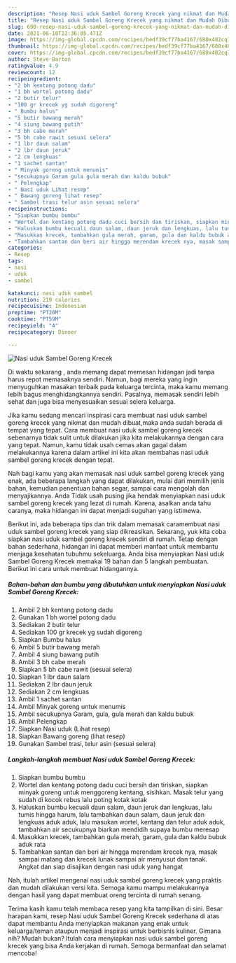```yaml
---
description: "Resep Nasi uduk Sambel Goreng Krecek yang nikmat dan Mudah Dibuat"
title: "Resep Nasi uduk Sambel Goreng Krecek yang nikmat dan Mudah Dibuat"
slug: 690-resep-nasi-uduk-sambel-goreng-krecek-yang-nikmat-dan-mudah-dibuat
date: 2021-06-10T22:36:05.471Z
image: https://img-global.cpcdn.com/recipes/bedf39cf77ba4167/680x482cq70/nasi-uduk-sambel-goreng-krecek-foto-resep-utama.jpg
thumbnail: https://img-global.cpcdn.com/recipes/bedf39cf77ba4167/680x482cq70/nasi-uduk-sambel-goreng-krecek-foto-resep-utama.jpg
cover: https://img-global.cpcdn.com/recipes/bedf39cf77ba4167/680x482cq70/nasi-uduk-sambel-goreng-krecek-foto-resep-utama.jpg
author: Steve Barton
ratingvalue: 4.9
reviewcount: 12
recipeingredient:
- "2 bh kentang potong dadu"
- "1 bh wortel potong dadu"
- "2 butir telur"
- "100 gr krecek yg sudah digoreng"
- " Bumbu halus"
- "5 butir bawang merah"
- "4 siung bawang putih"
- "3 bh cabe merah"
- "5 bh cabe rawit sesuai selera"
- "1 lbr daun salam"
- "2 lbr daun jeruk"
- "2 cm lengkuas"
- "1 sachet santan"
- " Minyak goreng untuk menumis"
- "secukupnya Garam gula gula merah dan kaldu bubuk"
- " Pelengkap"
- " Nasi uduk Lihat resep"
- " Bawang goreng lihat resep"
- " Sambel trasi telur asin sesuai selera"
recipeinstructions:
- "Siapkan bumbu bumbu"
- "Wortel dan kentang potong dadu cuci bersih dan tiriskan, siapkan minyak goreng untuk menggoreng kentang, sisihkan. Masak telur yang sudah di kocok rebus lalu poting kotak kotak"
- "Haluskan bumbu kecuali daun salam, daun jeruk dan lengkuas, lalu tumis hingga harum, lalu tambahkan daun salam, daun jeruk dan lengkuas aduk aduk, lalu masukan wortel, kentang dan telur aduk aduk, tambahkan air secukupnya biarkan mendidih supaya bumbu meresap"
- "Masukkan krecek, tambahkan gula merah, garam, gula dan kaldu bubuk aduk rata"
- "Tambahkan santan dan beri air hingga merendam krecek nya, masak sampai matang dan krecek lunak sampai air menyusut dan tanak. Angkat dan siap disajikan dengan nasi uduk yang hangat"
categories:
- Resep
tags:
- nasi
- uduk
- sambel

katakunci: nasi uduk sambel 
nutrition: 219 calories
recipecuisine: Indonesian
preptime: "PT20M"
cooktime: "PT59M"
recipeyield: "4"
recipecategory: Dinner

---
```



![Nasi uduk Sambel Goreng Krecek](https://img-global.cpcdn.com/recipes/bedf39cf77ba4167/680x482cq70/nasi-uduk-sambel-goreng-krecek-foto-resep-utama.jpg)

Di waktu  sekarang , anda memang dapat memesan hidangan jadi tanpa harus repot memasaknya sendiri. Namun, bagi mereka yang ingin menyuguhkan masakan terbaik pada keluarga tercinta, maka kamu memang lebih bagus menghidangkannya sendiri. Pasalnya, memasak sendiri lebih sehat dan juga bisa menyesuaikan sesuai selera keluarga.

Jika kamu sedang mencari inspirasi cara membuat nasi uduk sambel goreng krecek yang nikmat dan mudah dibuat,maka anda sudah berada di tempat yang tepat. Cara membuat nasi uduk sambel goreng krecek  sebenarnya tidak sulit untuk dilakukan jika kita melakukannya dengan cara yang tepat. Namun, kamu tidak usah cemas akan gagal dalam melakukannya 
karena dalam artikel ini kita akan membahas nasi uduk sambel goreng krecek dengan tepat.  



Nah bagi kamu yang akan memasak nasi uduk sambel goreng krecek yang enak, ada beberapa langkah yang dapat dilakukan, mulai dari memilih jenis bahan, kemudian penentuan bahan segar, sampai cara mengolah dan menyajikannya. Anda Tidak usah pusing jika hendak menyiapkan nasi uduk sambel goreng krecek yang lezat di rumah. Karena, asalkan anda  tahu caranya, maka hidangan ini dapat menjadi suguhan yang istimewa.

Berikut ini, ada beberapa tips dan trik dalam memasak caramembuat nasi uduk sambel goreng krecek yang siap dikreasikan. Sekarang, yuk kita coba siapkan nasi uduk sambel goreng krecek sendiri di rumah. Tetap dengan bahan sederhana, hidangan ini dapat memberi manfaat untuk membantu menjaga kesehatan tubuhmu sekeluarga. Anda bisa menyiapkan Nasi uduk Sambel Goreng Krecek memakai 19 bahan dan 5 langkah pembuatan. Berikut ini cara untuk membuat hidangannya.

<!--inarticleads1-->

##### Bahan-bahan dan bumbu yang dibutuhkan untuk menyiapkan Nasi uduk Sambel Goreng Krecek:

1. Ambil 2 bh kentang potong dadu
1. Gunakan 1 bh wortel potong dadu
1. Sediakan 2 butir telur
1. Sediakan 100 gr krecek yg sudah digoreng
1. Siapkan  Bumbu halus
1. Ambil 5 butir bawang merah
1. Ambil 4 siung bawang putih
1. Ambil 3 bh cabe merah
1. Siapkan 5 bh cabe rawit (sesuai selera)
1. Siapkan 1 lbr daun salam
1. Sediakan 2 lbr daun jeruk
1. Sediakan 2 cm lengkuas
1. Ambil 1 sachet santan
1. Ambil  Minyak goreng untuk menumis
1. Ambil secukupnya Garam, gula, gula merah dan kaldu bubuk
1. Ambil  Pelengkap
1. Siapkan  Nasi uduk (Lihat resep)
1. Siapkan  Bawang goreng (lihat resep)
1. Gunakan  Sambel trasi, telur asin (sesuai selera)




<!--inarticleads2-->

##### Langkah-langkah membuat Nasi uduk Sambel Goreng Krecek:

1. Siapkan bumbu bumbu
1. Wortel dan kentang potong dadu cuci bersih dan tiriskan, siapkan minyak goreng untuk menggoreng kentang, sisihkan. Masak telur yang sudah di kocok rebus lalu poting kotak kotak
1. Haluskan bumbu kecuali daun salam, daun jeruk dan lengkuas, lalu tumis hingga harum, lalu tambahkan daun salam, daun jeruk dan lengkuas aduk aduk, lalu masukan wortel, kentang dan telur aduk aduk, tambahkan air secukupnya biarkan mendidih supaya bumbu meresap
1. Masukkan krecek, tambahkan gula merah, garam, gula dan kaldu bubuk aduk rata
1. Tambahkan santan dan beri air hingga merendam krecek nya, masak sampai matang dan krecek lunak sampai air menyusut dan tanak. Angkat dan siap disajikan dengan nasi uduk yang hangat




Nah, itulah artikel mengenai  nasi uduk sambel goreng krecek  yang praktis dan mudah dilakukan versi kita. Semoga kamu mampu melakukannya dengan hasil yang dapat membuat oreng tercinta di rumah senang. 

Terima kasih kamu telah membaca resep yang kita tampilkan di sini. Besar harapan kami, resep  Nasi uduk Sambel Goreng Krecek sederhana di atas dapat membantu Anda menyiapkan makanan yang enak untuk keluarga/teman ataupun menjadi inspirasi untuk berbisnis kuliner. Gimana nih? Mudah bukan? Itulah cara menyiapkan nasi uduk sambel goreng krecek yang bisa Anda kerjakan di rumah. Semoga bermanfaat dan selamat mencoba!

